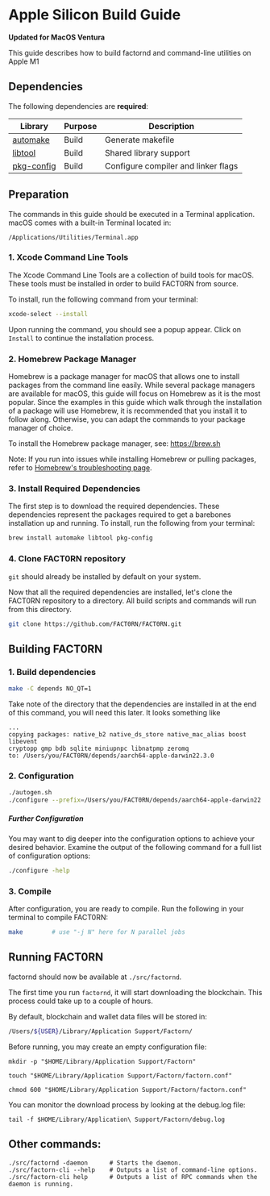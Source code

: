 # Apple Silicon Build Guide

**Updated for MacOS Ventura**

This guide describes how to build factornd and command-line utilities on Apple M1

## Dependencies

The following dependencies are **required**:

Library                                                    | Purpose    | Description
-----------------------------------------------------------|------------|----------------------
[automake](https://formulae.brew.sh/formula/automake)      | Build      | Generate makefile
[libtool](https://formulae.brew.sh/formula/libtool)        | Build      | Shared library support
[pkg-config](https://formulae.brew.sh/formula/pkg-config)  | Build      | Configure compiler and linker flags

## Preparation

The commands in this guide should be executed in a Terminal application.
macOS comes with a built-in Terminal located in:

```
/Applications/Utilities/Terminal.app
```

### 1. Xcode Command Line Tools

The Xcode Command Line Tools are a collection of build tools for macOS.
These tools must be installed in order to build FACT0RN from source.

To install, run the following command from your terminal:

``` bash
xcode-select --install
```

Upon running the command, you should see a popup appear.
Click on `Install` to continue the installation process.

### 2. Homebrew Package Manager

Homebrew is a package manager for macOS that allows one to install packages from the command line easily.
While several package managers are available for macOS, this guide will focus on Homebrew as it is the most popular.
Since the examples in this guide which walk through the installation of a package will use Homebrew, it is recommended that you install it to follow along.
Otherwise, you can adapt the commands to your package manager of choice.

To install the Homebrew package manager, see: https://brew.sh

Note: If you run into issues while installing Homebrew or pulling packages, refer to [Homebrew's troubleshooting page](https://docs.brew.sh/Troubleshooting).

### 3. Install Required Dependencies

The first step is to download the required dependencies.
These dependencies represent the packages required to get a barebones installation up and running.
To install, run the following from your terminal:

``` bash
brew install automake libtool pkg-config
```

### 4. Clone FACT0RN repository

`git` should already be installed by default on your system.

Now that all the required dependencies are installed, let's clone the FACT0RN repository to a directory.
All build scripts and commands will run from this directory.

``` bash
git clone https://github.com/FACT0RN/FACT0RN.git
```

## Building FACT0RN

### 1. Build dependencies

```bash
make -C depends NO_QT=1
```

Take note of the directory that the dependencies are installed in at the end of
this command, you will need this later. It looks something like

```console
...
copying packages: native_b2 native_ds_store native_mac_alias boost libevent
cryptopp gmp bdb sqlite miniupnpc libnatpmp zeromq
to: /Users/you/FACT0RN/depends/aarch64-apple-darwin22.3.0
```

### 2. Configuration

``` bash
./autogen.sh
./configure --prefix=/Users/you/FACT0RN/depends/aarch64-apple-darwin22.3.0 --with-gui=no
```

##### Further Configuration

You may want to dig deeper into the configuration options to achieve your desired behavior.
Examine the output of the following command for a full list of configuration options:

```bash
./configure -help
```

### 3. Compile

After configuration, you are ready to compile.
Run the following in your terminal to compile FACT0RN:

```bash
make        # use "-j N" here for N parallel jobs
```

## Running FACT0RN

factornd should now be available at `./src/factornd`.

The first time you run `factornd`, it will start downloading the blockchain.
This process could take up to a couple of hours.

By default, blockchain and wallet data files will be stored in:

``` bash
/Users/${USER}/Library/Application Support/Factorn/
```

Before running, you may create an empty configuration file:

```shell
mkdir -p "$HOME/Library/Application Support/Factorn"

touch "$HOME/Library/Application Support/Factorn/factorn.conf"

chmod 600 "$HOME/Library/Application Support/Factorn/factorn.conf"
```

You can monitor the download process by looking at the debug.log file:

```shell
tail -f $HOME/Library/Application\ Support/Factorn/debug.log
```

## Other commands:

```shell
./src/factornd -daemon      # Starts the daemon.
./src/factorn-cli --help    # Outputs a list of command-line options.
./src/factorn-cli help      # Outputs a list of RPC commands when the daemon is running.
```
